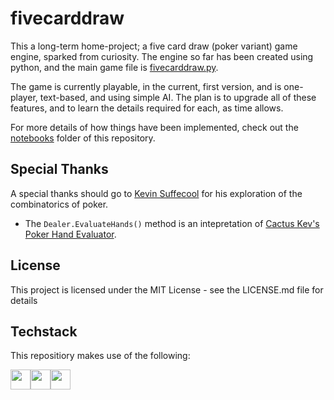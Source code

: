 # fivecarddraw

This a long-term home-project; a five card draw (poker variant) game engine, sparked from curiosity. The engine so far has been created using python, and the main game file is [fivecarddraw.py](fivecarddraw.py).

The game is currently playable, in the current, first version, and is one-player, text-based, and using simple AI. The plan is to upgrade all of these features, and to learn the details required for each, as time allows.

For more details of how things have been implemented, check out the [notebooks](notebooks) folder of this repository.

## Special Thanks

A special thanks should go to [Kevin Suffecool](https://suffe.cool/) for his exploration of the combinatorics of poker.

* The ```Dealer.EvaluateHands()``` method is an intepretation of [Cactus Kev's Poker Hand Evaluator](http://suffe.cool/poker/evaluator.html).

## License

This project is licensed under the MIT License - see the LICENSE.md file for details

## Techstack

This repositiory makes use of the following:
<div style="display: flex">
  <a href="https://jupyter.org/" target="_blank"><img src="https://raw.githubusercontent.com/bgraham89/bgraham89/a6857c358a092cc3e8b11a8bb542e9563e69244b/techstack/jupyter.svg" width="32"></a>
  <a href="https://daringfireball.net/projects/markdown/" target="_blank"><img src="https://raw.githubusercontent.com/bgraham89/bgraham89/a6857c358a092cc3e8b11a8bb542e9563e69244b/techstack/markdown.svg" width="32"></a>
  <a href="https://www.python.org/" target="_blank"><img src="https://raw.githubusercontent.com/bgraham89/bgraham89/a6857c358a092cc3e8b11a8bb542e9563e69244b/techstack/python.svg" width="32"></a>
</div>
